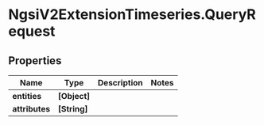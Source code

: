 # NgsiV2ExtensionTimeseries.QueryRequest

## Properties
Name | Type | Description | Notes
------------ | ------------- | ------------- | -------------
**entities** | **[Object]** |  | 
**attributes** | **[String]** |  | 


